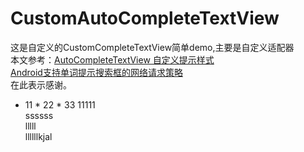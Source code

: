 # CustomAutoCompleteTextView
这是自定义的CustomCompleteTextView简单demo,主要是自定义适配器</br>
本文参考：<a href="https://www.cnblogs.com/blog4wei/p/9100726.html" target="_blank">AutoCompleteTextView 自定义提示样式</a></br>
        <a href="https://blog.csdn.net/lvshaorong/article/details/51878833" target="_blank">Android支持单词提示搜索框的网络请求策略</a></br>
在此表示感谢。</br>
* 11
        * 22
                * 33
                11111  
                ssssss   
                	lllll  
		llllllkjal
		
                

